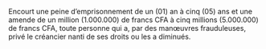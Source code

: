 Encourt une peine d’emprisonnement de un (01) an à cinq (05) ans et une amende de un million (1.000.000) de francs CFA à cinq millions (5.000.000) de francs CFA, toute personne qui a, par des manœuvres frauduleuses, privé le créancier nanti de ses droits ou les a diminués.